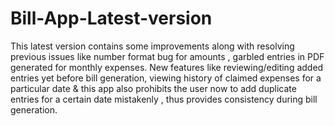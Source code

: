 # Bill-App-Latest-version
This latest version contains some improvements along with resolving previous issues like number format bug for amounts , garbled entries in PDF generated for monthly expenses. New features like reviewing/editing added entries yet before bill generation, viewing history of claimed expenses for a particular date &amp; this app also prohibits the user now to add duplicate entries for a certain date mistakenly , thus provides consistency during bill generation.
